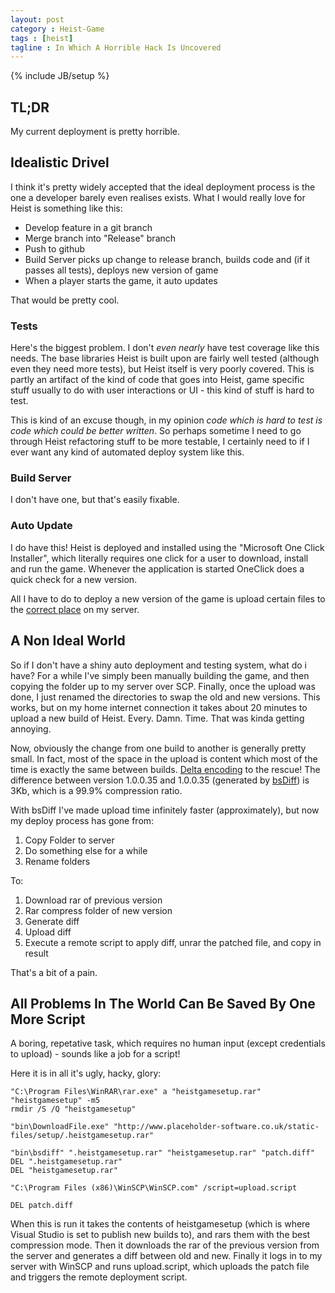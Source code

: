 ```yaml
---
layout: post
category : Heist-Game
tags : [heist]
tagline : In Which A Horrible Hack Is Uncovered
---
```

{% include JB/setup %}


## TL;DR

My current deployment is pretty horrible.

## Idealistic Drivel

I think it's pretty widely accepted that the ideal deployment process is the one a developer barely even realises exists. What I would really love for Heist is something like this:

 - Develop feature in a git branch
 - Merge branch into "Release" branch
 - Push to github
 - Build Server picks up change to release branch, builds code and (if it passes all tests), deploys new version of game
 - When a player starts the game, it auto updates
 
That would be pretty cool.

### Tests

Here's the biggest problem. I don't _even nearly_ have test coverage like this needs. The base libraries Heist is built upon are fairly well tested (although even they need more tests), but Heist itself is very poorly covered. This is partly an artifact of the kind of code that goes into Heist, game specific stuff usually to do with user interactions or UI - this kind of stuff is hard to test.

This is kind of an excuse though, in my opinion *code which is hard to test is code which could be better written*. So perhaps sometime I need to go through Heist refactoring stuff to be more testable, I certainly need to if I ever want any kind of automated deploy system like this.

### Build Server

I don't have one, but that's easily fixable.

### Auto Update

I do have this! Heist is deployed and installed using the "Microsoft One Click Installer", which literally requires one click for a user to download, install and run the game. Whenever the application is started OneClick does a quick check for a new version.

All I have to do to deploy a new version of the game is upload certain files to the [correct place](http://www.placeholder-software.co.uk/static-files/setup/heistgame/) on my server.

## A Non Ideal World

So if I don't have a shiny auto deployment and testing system, what do i have? For a while I've simply been manually building the game, and then copying the folder up to my server over SCP. Finally, once the upload was done, I just renamed the directories to swap the old and new versions. This works, but on my home internet connection it takes about 20 minutes to upload a new build of Heist. Every. Damn. Time. That was kinda getting annoying.

Now, obviously the change from one build to another is generally pretty small. In fact, most of the space in the upload is content which most of the time is exactly the same between builds. [Delta encoding](http://en.wikipedia.org/wiki/Delta_encoding) to the rescue! The difference between version 1.0.0.35 and 1.0.0.35 (generated by [bsDiff](http://www.daemonology.net/bsdiff/)) is 3Kb, which is a 99.9% compression ratio.

With bsDiff I've made upload time infinitely faster (approximately), but now my deploy process has gone from:

1) Copy Folder to server
2) Do something else for a while
3) Rename folders

To:

1) Download rar of previous version
2) Rar compress folder of new version
3) Generate diff
4) Upload diff
5) Execute a remote script to apply diff, unrar the patched file, and copy in result

That's a bit of a pain.

## All Problems In The World Can Be Saved By One More Script

A boring, repetative task, which requires no human input (except credentials to upload) - sounds like a job for a script!

Here it is in all it's ugly, hacky, glory:

    "C:\Program Files\WinRAR\rar.exe" a "heistgamesetup.rar" "heistgamesetup" -m5
    rmdir /S /Q "heistgamesetup"

    "bin\DownloadFile.exe" "http://www.placeholder-software.co.uk/static-files/setup/.heistgamesetup.rar"

    "bin\bsdiff" ".heistgamesetup.rar" "heistgamesetup.rar" "patch.diff"
    DEL ".heistgamesetup.rar"
    DEL "heistgamesetup.rar"

    "C:\Program Files (x86)\WinSCP\WinSCP.com" /script=upload.script

    DEL patch.diff
    
When this is run it takes the contents of heistgamesetup (which is where Visual Studio is set to publish new builds to), and rars them with the best compression mode. Then it downloads the rar of the previous version from the server and generates a diff between old and new. Finally it logs in to my server with WinSCP and runs upload.script, which uploads the patch file and triggers the remote deployment script.
